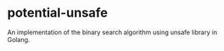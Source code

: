 # potential-unsafe
An implementation of the binary search  algorithm using unsafe library in Golang.

